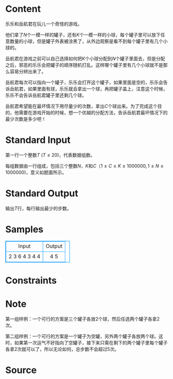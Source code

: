 
# Content

乐乐和岳航君在玩儿一个奇怪的游戏。

他们拿了$N$个一模一样的罐子，还有$K$个一模一样的小球，每个罐子里可以放下任意数量的小球，但是罐子外表被涂黑了，从外边观察是看不到每个罐子里有几个小球的。

岳航君在游戏之前可以自己选择如何把$K$个小球分配到$N$个罐子里面去，但是分配之后，邪恶的乐乐会把罐子的顺序随机打乱。这样哪个罐子里有几个小球就不是那么容易分辨出来了。

岳航君每次可以指向一个罐子，乐乐会打开这个罐子，如果里面是空的，乐乐会告诉岳航君，如果里面有球，乐乐就会拿出一个球，再把罐子盖上，注意这个时候，乐乐不会告诉岳航君罐子里还剩几个球。

岳航君希望能在最坏情况下用尽量少的次数，拿出$C$个球出来。为了完成这个目的，他需要在游戏开始的时候，想一个优越的分配方法，告诉岳航君最坏情况下的最少次数是多少吧！

# Standard Input

第一行一个整数$T$ ($T\leq 20$)，代表数据组数。

每组数据由一行组成，包括三个整数$N$，$K$和$C$（$1\leq C\leq K\leq 1000000, 1\leq N\leq 1000000$)，意义如题面所示。

# Standard Output

输出$T$行，每行输出最少的步数。

# Samples

<style>
        table,table tr th, table tr td { border:1px solid #0094ff; }
        table { width: 200px; min-height: 25px; line-height: 25px; text-align: center; border-collapse: collapse;}   
    </style>
<table>
	<tr>
		<td>Input</td>
		<td>Output</td>
	</tr>
<tr><td>2
3 6 4
3 4 4</td><td>4
5</td></tr></table>


# Constraints



# Note

第一组样例：一个可行的方案是三个罐子各放$2$个球，然后任选两个罐子各拿$2$次。

第二组样例：一个可行的方案是一个罐子为空罐，另外两个罐子各放两个球。这时，如果第一次运气不好指向了空罐子，接下来只需在剩下的两个罐子里每个罐子各拿$2$次就可以了，所以无论如何，总步数不会超过$5$次。

# Source


